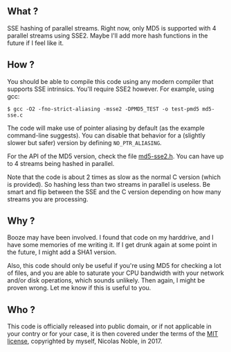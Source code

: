 ## What ?

SSE hashing of parallel streams. Right now, only MD5 is supported with 4
parallel streams using SSE2. Maybe I'll add more hash functions in the
future if I feel like it.

## How ?

You should be able to compile this code using any modern compiler that supports
SSE intrinsics. You'll require SSE2 however. For example, using gcc:

```
$ gcc -O2 -fno-strict-aliasing -msse2 -DPMD5_TEST -o test-pmd5 md5-sse.c
```

The code will make use of pointer aliasing by default (as the example
command-line suggests). You can disable that behavior for a (slightly slower
but safer) version by defining `NO_PTR_ALIASING`.

For the API of the MD5 version, check the file [md5-sse2.h](md5-sse2.h).
You can have up to 4 streams being hashed in parallel.

Note that the code is about 2 times as slow as the normal C version
(which is provided). So hashing less than two streams in parallel is useless.
Be smart and flip between the SSE and the C version depending on how many
streams you are processing.

## Why ?

Booze may have been involved. I found that code on my harddrive, and I have
some memories of me writing it. If I get drunk again at some point in the
future, I might add a SHA1 version.

Also, this code should only be useful if you're using MD5 for checking a
lot of files, and you are able to saturate your CPU bandwidth with your
network and/or disk operations, which sounds unlikely. Then again, I might
be proven wrong. Let me know if this is useful to you.

## Who ?

This code is officially released into public domain, or if not applicable in
your contry or for your case, it is then covered under the terms of the
[MIT license](http://www.opensource.org/licenses/MIT), copyrighted by
myself, Nicolas Noble, in 2017.
